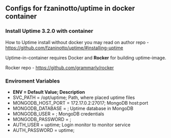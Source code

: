 <h2>Configs for fzaninotto/uptime in docker container</h2>

<h3>Install Uptime 3.2.0 with container</h3>

How to Uptime install without docker you may read on author repo - https://github.com/fzaninotto/uptime/#installing-uptime

Uptime-in-container requires Docker and <b>Rocker</b> for building uptime-image.

Rocker repo - https://github.com/grammarly/rocker

<h3>Enviroment Variables</h3>
<ul>
  <li><b>ENV = Default Value; Description</b></li>
  <li>SVC_PATH = /opt/uptime; Path, where placed uptime files</li>
  <li>MONGODB_HOST_PORT = 172.17.0.2:27017; MongoDB host:port</li>
  <li>MONGODB_DATABASE = ; Uptime database in MongoDB</li>
  <li>MONGODB_USER = ; MongoDB credentials</li>
  <li>MONGODB_PASSWORD = ; </li>
  <li>AUTH_USER = uptime; Login monitor to monitor service</li>
  <li>AUTH_PASSWORD = uptime; </li>
</ul>
